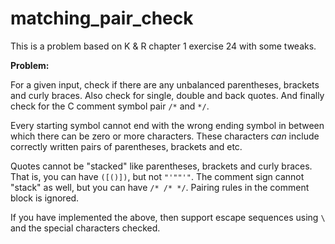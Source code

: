 # matching_pair_check

This is a problem based on K & R chapter 1 exercise 24 with some tweaks.

**Problem:**

For a given input, check if there are any unbalanced parentheses, brackets and curly braces. Also check
for single, double and back quotes. And finally check for the C comment symbol pair `/*` and `*/`.

Every starting symbol cannot end with the wrong ending symbol in between which there can be zero or more
characters. These characters _can_ include correctly written pairs of parentheses, brackets and etc.

Quotes cannot be "stacked" like parentheses, brackets and curly braces. That is, you can have `([()])`,
but not `"'""'"`. The comment sign cannot "stack" as well, but you can have `/* /* */`. Pairing rules in
the comment block is ignored.

If you have implemented the above, then support escape sequences using `\` and the special characters checked.

